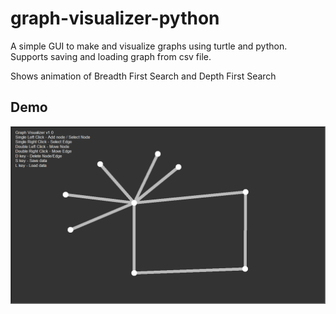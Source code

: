 # graph-visualizer-python
A simple GUI to make and visualize graphs using turtle and python.
Supports saving and loading graph from csv file.

Shows animation of Breadth First Search and Depth First Search

Demo
-----
<img src="https://github.com/3ddelano/graph-visualizer-python/blob/main/images/image1.png?raw=true">